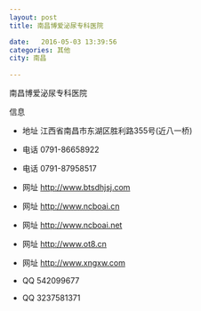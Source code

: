 ```yaml
--- 
layout: post 
title: 南昌博爱泌尿专科医院

date:   2016-05-03 13:39:56 
categories: 其他  
city: 南昌
  
--- 
```

   
南昌博爱泌尿专科医院

信息
 - 地址 江西省南昌市东湖区胜利路355号(近八一桥)

 - 电话 0791-86658922

 - 电话 0791-87958517

 - 网址 http://www.btsdhjsj.com

 - 网址 http://www.ncboai.cn

 - 网址 http://www.ncboai.net

 - 网址 http://www.ot8.cn

 - 网址 http://www.xngxw.com

 - QQ 542099677

 - QQ 3237581371


